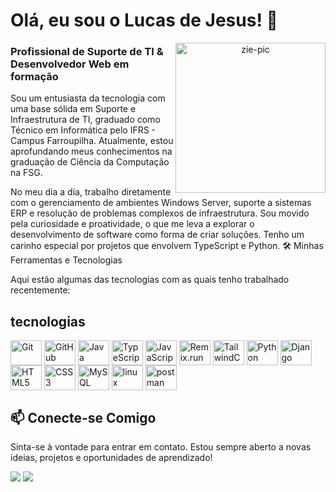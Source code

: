 <h1>Olá, eu sou o Lucas de Jesus! 👋</h1>

<p align="center">
<img align="right" alt="zie-pic" height="240" src="https://64.media.tumblr.com/96acb0ab693d98de41a2f5c3829afed8/bd93cc837fc03ae8-d5/s500x750/52d3008246bf2cd791380764f2a6c195803f386c.gifv">
</p>
<h3>Profissional de Suporte de TI & Desenvolvedor Web em formação</h3>

Sou um entusiasta da tecnologia com uma base sólida em Suporte e Infraestrutura de TI, graduado como Técnico em Informática pelo IFRS - Campus Farroupilha. Atualmente, estou aprofundando meus conhecimentos na graduação de Ciência da Computação na FSG.

No meu dia a dia, trabalho diretamente com o gerenciamento de ambientes Windows Server, suporte a sistemas ERP e resolução de problemas complexos de infraestrutura. Sou movido pela curiosidade e proatividade, o que me leva a explorar o desenvolvimento de software como forma de criar soluções. Tenho um carinho especial por projetos que envolvem TypeScript e Python.
🛠️ Minhas Ferramentas e Tecnologias

Aqui estão algumas das tecnologias com as quais tenho trabalhado recentemente:

<h2>tecnologias</h2>

<p display="inline-block">
<img align="center" alt="Git" height="40" width="50" src="https://cdn.jsdelivr.net/gh/devicons/devicon@latest/icons/git/git-original.svg" />
<img align="center" alt="GitHub" height="40" width="50" src="https://cdn.jsdelivr.net/gh/devicons/devicon@latest/icons/github/github-original.svg" />
<img align="center" alt="Java" height="40" width="50" src="https://cdn.jsdelivr.net/gh/devicons/devicon@latest/icons/java/java-original-wordmark.svg" />
<img align="center" alt="TypeScript" height="40" width="50" src="https://cdn.jsdelivr.net/gh/devicons/devicon@latest/icons/typescript/typescript-original.svg" />
<img align="center" alt="JavaScript" height="40" width="50" src="https://cdn.jsdelivr.net/gh/devicons/devicon@latest/icons/javascript/javascript-original.svg" />
<img align="center" alt="Remix.run" height="40" width="50" src="https://cdn.jsdelivr.net/gh/devicons/devicon@latest/icons/remix/remix-original-wordmark.svg" />
<img align="center" alt="TailwindCSS" height="40" width="50" src="https://cdn.jsdelivr.net/gh/devicons/devicon@latest/icons/tailwindcss/tailwindcss-original.svg" />
<img align="center" alt="Python" height="40" width="50" src="https://cdn.jsdelivr.net/gh/devicons/devicon@latest/icons/python/python-original.svg" />
<img align="center" alt="Django" height="40" width="50" src="https://cdn.jsdelivr.net/gh/devicons/devicon@latest/icons/django/django-plain-wordmark.svg" />
<img align="center" alt="HTML5" height="40" width="50" src="https://cdn.jsdelivr.net/gh/devicons/devicon/icons/html5/html5-original.svg" />
<img align="center" alt="CSS3" height="40" width="50" src="https://cdn.jsdelivr.net/gh/devicons/devicon/icons/css3/css3-original.svg" />
<img align="center" alt="MySQL" height="40" width="50" src="https://www.google.com/search?q=https://cdn.jsdelivr.net/gh/devicons/devicon/icons/mysql/mysql-original.svg" />
<img align="center" alt="linux" height="40" width="50" src="https://cdn.jsdelivr.net/gh/devicons/devicon@latest/icons/linux/linux-original.svg" />
<img align="center" alt="postman" height="40" width="50" src="https://cdn.jsdelivr.net/gh/devicons/devicon@latest/icons/postman/postman-original.svg"/>
</p>
<h2>📫 Conecte-se Comigo</h2>

Sinta-se à vontade para entrar em contato. Estou sempre aberto a novas ideias, projetos e oportunidades de aprendizado!

<div>
<a href = "mailto:dajluccas@gmail.com"><img src="https://img.shields.io/badge/-Gmail-%23333?style=for-the-badge&logo=gmail&logoColor=white" target="_blank"></a>
<a href="https://www.linkedin.com/in/lucasjss" target="_blank"><img src="https://img.shields.io/badge/-LinkedIn-%230077B5?style=for-the-badge&logo=linkedin&logoColor=white" target="_blank"></a>
</div>
